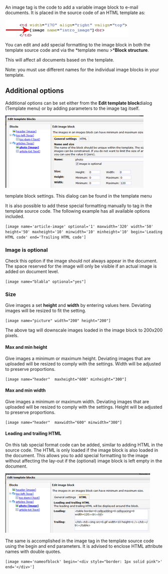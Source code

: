 An image tag is the code to add a variable image block to e-mail
documents. It is placed in the source code of an HTML template as:

![](../images/imageblocktag.png)

You can edit and add special formatting to the image block in both the
template source code and via the *template menu \>***Block structure**.

This will affect all documents based on the template.

Note: you must use different names for the individual image blocks in
your template.

Additional options
------------------

Additional options can be set either from the **Edit template
block**dialog (Template menu) or by adding parameters to the image tag
itself.

![](../images/blockoptions.png)

template block settings. This dialog can be found in the template menu

It is also possible to add these special formatting manually to tag in
the template source code. The following example has all available
options included.

`[image name='article-image' optional='1' maxwidth='320' width='50' height='50' maxheight='10' minwidth='10' minheight='10' begin='Leading HTML code' end='Trailing HTML code'] `

### Image is optional

Check this option if the image should not always appear in the document.
The space reserved for the image will only be visible if an actual image
is added on document level.

`[image name="blabla" optional="yes"]`

### Size

Give images a set **height** and **width** by entering values here.
Deviating images will be resized to fit the setting.

`[image name="picture" width="200" height="200"]`

The above tag will downscale images loaded in the image block to 200x200
pixels.

#### **Max and min height**

Give images a minimum or maximum height. Deviating images that are
uploaded will be resized to comply with the settings. Width will be
adjusted to preserve proportions.

`[image name="header"  maxheight="600" minheight="300"]`

#### **Max and min width**

Give images a minimum or maximum width. Deviating images that are
uploaded will be resized to comply with the settings. Height will be
adjusted to preserve proportions.

`[image name="header"  maxwidth="600" minwidth="300"]`

#### **Leading and trailing HTML**

On this tab special format code can be added, similar to adding HTML in
the source code. The HTML is only loaded if the image block is also
loaded in the document. This allows you to add special formatting to the
image without affecting the lay-out if the (optional) image block is
left empty in the document.

![](../images/leadingtrailinghtml.png)

The same is accomplished in the image tag in the template source code
using the begin and end parameters. It is advised to enclose HTML
attribute names with double quotes.

`[image name='nameofblock' begin='<div style="border: 1px solid pink">' end='</div>']`
